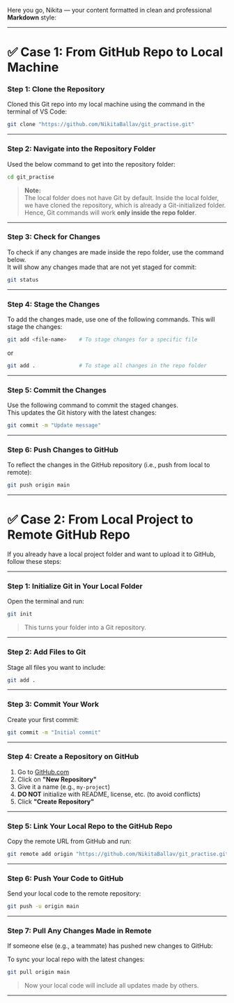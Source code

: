Here you go, Nikita — your content formatted in clean and professional **Markdown** style:

---

# ✅ Case 1: From GitHub Repo to Local Machine

### **Step 1: Clone the Repository**

Cloned this Git repo into my local machine using the command in the terminal of VS Code:

```bash
git clone "https://github.com/NikitaBallav/git_practise.git"
```

---

### **Step 2: Navigate into the Repository Folder**

Used the below command to get into the repository folder:

```bash
cd git_practise
```

> **Note:**  
> The local folder does not have Git by default. Inside the local folder, we have cloned the repository, which is already a Git-initialized folder.  
> Hence, Git commands will work **only inside the repo folder**.

---

### **Step 3: Check for Changes**

To check if any changes are made inside the repo folder, use the command below.  
It will show any changes made that are not yet staged for commit:

```bash
git status
```

---

### **Step 4: Stage the Changes**

To add the changes made, use one of the following commands. This will stage the changes:

```bash
git add <file-name>    # To stage changes for a specific file
```

or

```bash
git add .              # To stage all changes in the repo folder
```

---

### **Step 5: Commit the Changes**

Use the following command to commit the staged changes.  
This updates the Git history with the latest changes:

```bash
git commit -m "Update message"
```

---

### **Step 6: Push Changes to GitHub**

To reflect the changes in the GitHub repository (i.e., push from local to remote):

```bash
git push origin main
```

---

# ✅ Case 2: From Local Project to Remote GitHub Repo

If you already have a local project folder and want to upload it to GitHub, follow these steps:

---

### **Step 1: Initialize Git in Your Local Folder**

Open the terminal and run:

```bash
git init
```

> This turns your folder into a Git repository.

---

### **Step 2: Add Files to Git**

Stage all files you want to include:

```bash
git add .
```

---

### **Step 3: Commit Your Work**

Create your first commit:

```bash
git commit -m "Initial commit"
```

---

### **Step 4: Create a Repository on GitHub**

1. Go to [GitHub.com](https://github.com)
2. Click on **"New Repository"**
3. Give it a name (e.g., `my-project`)
4. **DO NOT** initialize with README, license, etc. (to avoid conflicts)
5. Click **"Create Repository"**

---

### **Step 5: Link Your Local Repo to the GitHub Repo**

Copy the remote URL from GitHub and run:

```bash
git remote add origin "https://github.com/NikitaBallav/git_practise.git"
```

---

### **Step 6: Push Your Code to GitHub**

Send your local code to the remote repository:

```bash
git push -u origin main
```

---

### **Step 7: Pull Any Changes Made in Remote**

If someone else (e.g., a teammate) has pushed new changes to GitHub:

To sync your local repo with the latest changes:

```bash
git pull origin main
```

> Now your local code will include all updates made by others.

---

